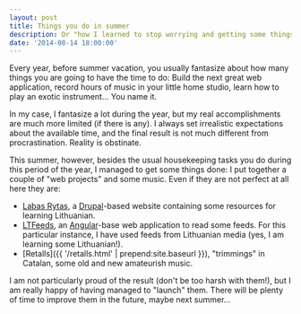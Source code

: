 ```yaml
---
layout: post
title: Things you do in summer
description: Or "how I learned to stop worrying and getting some things done".
date: '2014-08-14 18:00:00'
---
```


Every year, before summer vacation, you usually fantasize about how many things you are going to have the time to do: Build the next great web application, record hours of music in your little home studio, learn how to play an exotic instrument... You name it.

In my case, I fantasize a lot during the year, but my real accomplishments are much more limited (if there is any). I always set irrealistic expectations about the available time, and the final result is not much different from procrastination. Reality is obstinate.

This summer, however, besides the usual housekeeping tasks you do during this period of the year, I managed to get some things done: I put together a couple of "web projects" and some music. Even if they are not perfect at all here they are:

- [Labas Rytas](/labasrytas), a [Drupal](https://www.drupal.org)-based website containing some resources for learning Lithuanian.
- [LTFeeds](https://github.com/davidsanchezcrespillo/feedReader), an [Angular](http://www.angularjs.org)-base web application to read some feeds. For this particular
instance, I have used feeds from Lithuanian media (yes, I am learning some Lithuanian!).
- [Retalls]({{ '/retalls.html' | prepend:site.baseurl }}), "trimmings" in Catalan, some old and new amateurish music.

I am not particularly proud of the result (don't be too harsh with them!), but I am really happy of having managed to "launch" them. There will be plenty of time to improve them in the future, maybe next summer...
